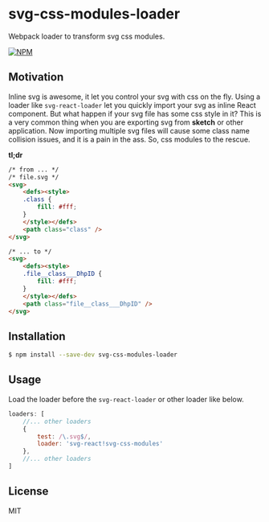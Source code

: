 # svg-css-modules-loader
Webpack loader to transform svg css modules.

[![NPM](https://nodei.co/npm/svg-css-modules-loader.png?downloads=true&stars=true)](https://nodei.co/npm/svg-css-modules-loader/)

## Motivation
Inline svg is awesome, it let you control your svg with css on the fly. Using a loader like `svg-react-loader` let you quickly import your svg as inline React component. But what happen if your svg file has some css style in it? This is a very common thing when you are exporting svg from **sketch** or other application. Now importing multiple svg files will cause some class name collision issues, and it is a pain in the ass. So, css modules to the rescue.

**tl;dr**
```html
/* from ... */
/* file.svg */
<svg>
	<defs><style>
	.class {
		fill: #fff;
	}
	</style></defs>
	<path class="class" />
</svg>

/* ... to */
<svg>
	<defs><style>
	.file__class___DhpID {
		fill: #fff;
	}
	</style></defs>
	<path class="file__class___DhpID" />
</svg>
```

## Installation
```bash
$ npm install --save-dev svg-css-modules-loader
```

## Usage
Load the loader before the `svg-react-loader` or other loader like below.
```js
loaders: [
	//... other loaders
	{
		test: /\.svg$/,
		loader: 'svg-react!svg-css-modules'
	},
	//... other loaders
]
```

## License
MIT
